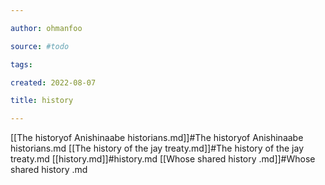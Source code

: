 ```yaml
---

author: ohmanfoo

source: #todo

tags: 

created: 2022-08-07

title: history

---
```

[[The historyof Anishinaabe historians.md]]#The historyof Anishinaabe historians.md
[[The history of the jay treaty.md]]#The history of the jay treaty.md
[[history.md]]#history.md
[[Whose shared history .md]]#Whose shared history .md